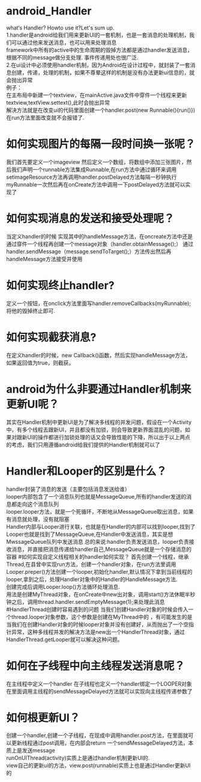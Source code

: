 # android_Handler
what‘s  Handler? Howto use it?Let's sum up.<br/>
1.handler是android给我们用来更新UI的一套机制，也是一套消息的处理机制，我们可以通过他来发送消息，也可以用来处理消息<br/>
framework中所有的active中的生命周期的毁掉方法都是通过handler发送消息，根据不同的message做分支处理.
事件传递用处也很广泛.<br/>
2.在ui设计中必须使用handler机制，因为Android在设计过程中，就封装了一套消息创建，传递，处理的机制，如果不尊晕这样的机制是没有办法更新ui信息的，就会抛出异常<br>
例子：<br>
在主布局中新建一个textview，在mainActive.java文件中穿件一个线程来更新textview,textView.settext(),此时会抛出异常<br>
解决方法就是在改变ui的代码里面创建一个handler.post(new Runnable(){run()})在run方法里面改变就不会报错了.<br>
# 如何实现图片的每隔一段时间换一张呢？
我们首先要定义一个imageview 然后定义一个数组，将数组中添加三张图片，然后我们声明一个runnable方法集成Runnable,在run方法中通过循环来调用setimageResource方法再调用handler.postDelayed方法每隔一秒钟执行myRunnable一次然后再在onCreate方法中调用一下postDelayed方法就可以实现了<br/>
# 如何实现消息的发送和接受处理呢？
当定义handler的时候 实现其中的handleMessage方法，在oncreate方法中还是通过穿件一个线程再创建一个message对象（handler.obtainMessage();） 通过handler.sendMessage（message.sendToTarget();）方法传出然后再handleMessage方法接受并使用
# 如何实现终止handler?
定义一个按钮，在onclick方法里面写handler.removeCallbacks(myRunnable);将他的毁掉终止即可.
# 如何实现截获消息?
 在定义handler的时候，new Callback()函数，然后实现handleMessage方法，如果返回值为true，则截获。
# android为什么非要通过Handler机制来更新UI呢？
 其实在Handler机制中更新UI是为了解决多线程的并发问题，假设在一个Activity中，有多个线程去跟新UI，并且都没有加锁，则会导致更新界面混乱的问题，如果对跟新UI的操作都进行加锁处理的话又会导致性能的下降，所以出于以上两点的考虑，我们只用遵循android给我们提供的Handler机制就可以了
# Handler和Looper的区别是什么？
handler封装了消息的发送（主要包括消息发送给谁）<br>
looper内部包含了一个消息队列也就是MessageQueue,所有的handler发送的消息都走向这个消息队列<br>
looper.looper方法，就是一个死循环，不断地从MessageQueue取出消息，如果有消息就处理，没有就阻塞<br>
Handler内部与Looper进行关联，也就是在Handler的内部可以找到looper,找到了Looper也就是找到了MessageQueue,在Handler中发送消息，其实是想MwssageQueue队列中发送消息
总的来说:handler负责发送消息，looper负责接收消息，并直接把消息传递给handler自己,MessageQueue就是一个存储消息的容器
#如何实现自定义线程相关的handler如何实现？
首先创建一个线程，继承Thread,在县曾中实现run方法，创建一个handler对象，在run方法里调用Looper.preper()方法创建一个looper,初始化handler,默认情况下拿到当前线程的looper,拿到之后，处理Handler对象中的Handler的HandleMessage方法.<br>
创建完成后调用Looper.loop()方法循环处理消息.<br>
用法是创建MyThread对象，在onCreate中new出对象，调用start()方法休眠半秒钟之后，调用thread.handler.sendEmptyMessage(1);来处理此消息
#HandlerThread创建时容易遇到的问题
当我们创建Handler对象的时候会传入一个thread.looper对象参数，这个参数是创建在MyThread中的
，有可能发生的是当我们在创建Handler对象的时候looper对象并没有创建好，从而抛出了一个空指针异常，这种多线程并发的解决方法是new出一个HandlerThread对象，通过HandlerThread.getLooper就可以解决这种问题。
# 如何在子线程中向主线程发送消息呢？
在主线程中定义一个handler 在子线程也定义一个handler绑定一个LOOPER对象在里面调用主线程的sendMessageDelayed方法就可以实现向主线程传递参数了
# 如何根更新UI？
创建一个handler,创建一个子线程，在现成中调用handler.post方法，在里面就可以更新线程通过post调用，在内部会return 一个sendMessageDelayed方法，本质上是发送message<br>
runOnUIThread(activity)实质上是通过handler机制更新UI的.<br>
view自己的更新ui的方法，view.post(runnable)实质上也是通过Handler更新UI的
